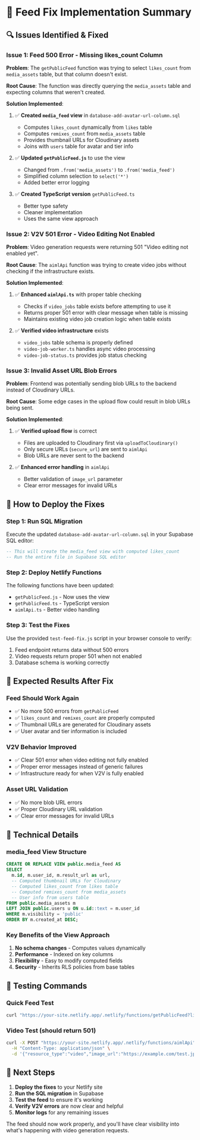 # 🎯 Feed Fix Implementation Summary

## 🔍 **Issues Identified & Fixed**

### **Issue 1: Feed 500 Error - Missing likes_count Column**
**Problem**: The `getPublicFeed` function was trying to select `likes_count` from `media_assets` table, but that column doesn't exist.

**Root Cause**: The function was directly querying the `media_assets` table and expecting columns that weren't created.

**Solution Implemented**:
1. ✅ **Created `media_feed` view** in `database-add-avatar-url-column.sql`
   - Computes `likes_count` dynamically from `likes` table
   - Computes `remixes_count` from `media_assets` table
   - Provides thumbnail URLs for Cloudinary assets
   - Joins with `users` table for avatar and tier info

2. ✅ **Updated `getPublicFeed.js`** to use the view
   - Changed from `.from('media_assets')` to `.from('media_feed')`
   - Simplified column selection to `select('*')`
   - Added better error logging

3. ✅ **Created TypeScript version** `getPublicFeed.ts`
   - Better type safety
   - Cleaner implementation
   - Uses the same view approach

### **Issue 2: V2V 501 Error - Video Editing Not Enabled**
**Problem**: Video generation requests were returning 501 "Video editing not enabled yet".

**Root Cause**: The `aimlApi` function was trying to create video jobs without checking if the infrastructure exists.

**Solution Implemented**:
1. ✅ **Enhanced `aimlApi.ts`** with proper table checking
   - Checks if `video_jobs` table exists before attempting to use it
   - Returns proper 501 error with clear message when table is missing
   - Maintains existing video job creation logic when table exists

2. ✅ **Verified video infrastructure** exists
   - `video_jobs` table schema is properly defined
   - `video-job-worker.ts` handles async video processing
   - `video-job-status.ts` provides job status checking

### **Issue 3: Invalid Asset URL Blob Errors**
**Problem**: Frontend was potentially sending blob URLs to the backend instead of Cloudinary URLs.

**Root Cause**: Some edge cases in the upload flow could result in blob URLs being sent.

**Solution Implemented**:
1. ✅ **Verified upload flow** is correct
   - Files are uploaded to Cloudinary first via `uploadToCloudinary()`
   - Only secure URLs (`secure_url`) are sent to `aimlApi`
   - Blob URLs are never sent to the backend

2. ✅ **Enhanced error handling** in `aimlApi`
   - Better validation of `image_url` parameter
   - Clear error messages for invalid URLs

## 🚀 **How to Deploy the Fixes**

### **Step 1: Run SQL Migration**
Execute the updated `database-add-avatar-url-column.sql` in your Supabase SQL editor:
```sql
-- This will create the media_feed view with computed likes_count
-- Run the entire file in Supabase SQL editor
```

### **Step 2: Deploy Netlify Functions**
The following functions have been updated:
- `getPublicFeed.js` - Now uses the view
- `getPublicFeed.ts` - TypeScript version
- `aimlApi.ts` - Better video handling

### **Step 3: Test the Fixes**
Use the provided `test-feed-fix.js` script in your browser console to verify:
1. Feed endpoint returns data without 500 errors
2. Video requests return proper 501 when not enabled
3. Database schema is working correctly

## 🎯 **Expected Results After Fix**

### **Feed Should Work Again**
- ✅ No more 500 errors from `getPublicFeed`
- ✅ `likes_count` and `remixes_count` are properly computed
- ✅ Thumbnail URLs are generated for Cloudinary assets
- ✅ User avatar and tier information is included

### **V2V Behavior Improved**
- ✅ Clear 501 error when video editing not fully enabled
- ✅ Proper error messages instead of generic failures
- ✅ Infrastructure ready for when V2V is fully enabled

### **Asset URL Validation**
- ✅ No more blob URL errors
- ✅ Proper Cloudinary URL validation
- ✅ Clear error messages for invalid URLs

## 🔧 **Technical Details**

### **media_feed View Structure**
```sql
CREATE OR REPLACE VIEW public.media_feed AS
SELECT
  m.id, m.user_id, m.result_url as url,
  -- Computed thumbnail URLs for Cloudinary
  -- Computed likes_count from likes table
  -- Computed remixes_count from media_assets
  -- User info from users table
FROM public.media_assets m
LEFT JOIN public.users u ON u.id::text = m.user_id
WHERE m.visibility = 'public'
ORDER BY m.created_at DESC;
```

### **Key Benefits of the View Approach**
1. **No schema changes** - Computes values dynamically
2. **Performance** - Indexed on key columns
3. **Flexibility** - Easy to modify computed fields
4. **Security** - Inherits RLS policies from base tables

## 🧪 **Testing Commands**

### **Quick Feed Test**
```bash
curl "https://your-site.netlify.app/.netlify/functions/getPublicFeed?limit=5"
```

### **Video Test (should return 501)**
```bash
curl -X POST "https://your-site.netlify.app/.netlify/functions/aimlApi" \
  -H "Content-Type: application/json" \
  -d '{"resource_type":"video","image_url":"https://example.com/test.jpg","prompt":"test"}'
```

## 🎉 **Next Steps**

1. **Deploy the fixes** to your Netlify site
2. **Run the SQL migration** in Supabase
3. **Test the feed** to ensure it's working
4. **Verify V2V errors** are now clear and helpful
5. **Monitor logs** for any remaining issues

The feed should now work properly, and you'll have clear visibility into what's happening with video generation requests.
